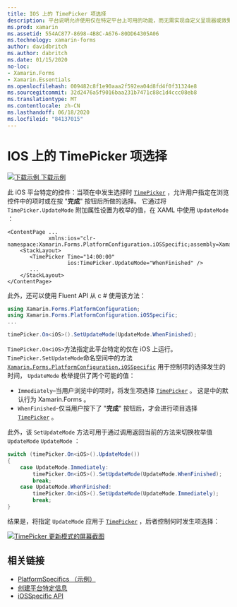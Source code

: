 ```yaml
---
title: IOS 上的 TimePicker 项选择
description: 平台说明允许使用仅在特定平台上可用的功能，而无需实现自定义呈现器或效果。 本文介绍如何使用特定于 iOS 平台的来控制何时在 TimePicker 中进行项目选择。
ms.prod: xamarin
ms.assetid: 554AC877-8698-4B8C-A676-80DD64305A06
ms.technology: xamarin-forms
author: davidbritch
ms.author: dabritch
ms.date: 01/15/2020
no-loc:
- Xamarin.Forms
- Xamarin.Essentials
ms.openlocfilehash: 009482c8f1e90aaa2f592ea04d8fd4f0f31324e8
ms.sourcegitcommit: 32d2476a5f9016baa231b7471c88c1d4ccc08eb8
ms.translationtype: MT
ms.contentlocale: zh-CN
ms.lasthandoff: 06/18/2020
ms.locfileid: "84137015"
---
```

# <a name="timepicker-item-selection-on-ios"></a>IOS 上的 TimePicker 项选择

[![下载示例](~/media/shared/download.png) 下载示例](https://docs.microsoft.com/samples/xamarin/xamarin-forms-samples/userinterface-platformspecifics)

此 iOS 平台特定的控件：当项在中发生选择时 [`TimePicker`](xref:Xamarin.Forms.TimePicker) ，允许用户指定在浏览控件中的项时或在按 "**完成**" 按钮后所做的选择。 它通过将 `TimePicker.UpdateMode` 附加属性设置为枚举的值，在 XAML 中使用 `UpdateMode` ：

```xaml
<ContentPage ...
             xmlns:ios="clr-namespace:Xamarin.Forms.PlatformConfiguration.iOSSpecific;assembly=Xamarin.Forms.Core">
    <StackLayout>
       <TimePicker Time="14:00:00"
                   ios:TimePicker.UpdateMode="WhenFinished" />
       ...
    </StackLayout>
</ContentPage>
```

此外，还可以使用 Fluent API 从 c # 使用该方法：

```csharp
using Xamarin.Forms.PlatformConfiguration;
using Xamarin.Forms.PlatformConfiguration.iOSSpecific;
...

timePicker.On<iOS>().SetUpdateMode(UpdateMode.WhenFinished);
```

`TimePicker.On<iOS>`方法指定此平台特定的仅在 iOS 上运行。 `TimePicker.SetUpdateMode`命名空间中的方法 [`Xamarin.Forms.PlatformConfiguration.iOSSpecific`](xref:Xamarin.Forms.PlatformConfiguration.iOSSpecific) 用于控制项的选择发生的时间， `UpdateMode` 枚举提供了两个可能的值：

- `Immediately`–当用户浏览中的项时，将发生项选择 [`TimePicker`](xref:Xamarin.Forms.TimePicker) 。 这是中的默认行为 Xamarin.Forms 。
- `WhenFinished`-仅当用户按下了 "**完成**" 按钮后，才会进行项目选择 [`TimePicker`](xref:Xamarin.Forms.TimePicker) 。

此外，该 `SetUpdateMode` 方法可用于通过调用返回当前的方法来切换枚举值 `UpdateMode` `UpdateMode` ：

```csharp
switch (timePicker.On<iOS>().UpdateMode())
{
    case UpdateMode.Immediately:
        timePicker.On<iOS>().SetUpdateMode(UpdateMode.WhenFinished);
        break;
    case UpdateMode.WhenFinished:
        timePicker.On<iOS>().SetUpdateMode(UpdateMode.Immediately);
        break;
}
```

结果是，将指定 `UpdateMode` 应用于 [`TimePicker`](xref:Xamarin.Forms.TimePicker) ，后者控制何时发生项选择：

[![TimePicker 更新模式的屏幕截图](timepicker-selection-images/timepicker-updatemode.png "TimePicker UpdateMode 特定于平台")](timepicker-selection-images/timepicker-updatemode-large.png#lightbox "TimePicker UpdateMode 特定于平台")

## <a name="related-links"></a>相关链接

- [PlatformSpecifics （示例）](https://docs.microsoft.com/samples/xamarin/xamarin-forms-samples/userinterface-platformspecifics)
- [创建平台特定信息](~/xamarin-forms/platform/platform-specifics/index.md#creating-platform-specifics)
- [iOSSpecific API](xref:Xamarin.Forms.PlatformConfiguration.iOSSpecific)
